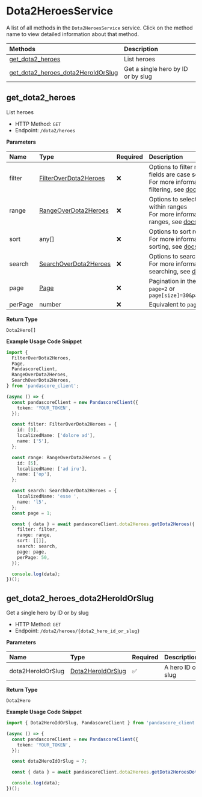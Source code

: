 # Dota2HeroesService

A list of all methods in the `Dota2HeroesService` service. Click on the method name to view detailed information about that method.

| Methods                                                                   | Description                        |
| :------------------------------------------------------------------------ | :--------------------------------- |
| [get_dota2_heroes](#get_dota2_heroes)                                     | List heroes                        |
| [get_dota2_heroes_dota2HeroIdOrSlug](#get_dota2_heroes_dota2heroidorslug) | Get a single hero by ID or by slug |

## get_dota2_heroes

List heroes

- HTTP Method: `GET`
- Endpoint: `/dota2/heroes`

**Parameters**

| Name    | Type                                                        | Required | Description                                                                                                                                         |
| :------ | :---------------------------------------------------------- | :------- | :-------------------------------------------------------------------------------------------------------------------------------------------------- |
| filter  | [FilterOverDota2Heroes](../models/FilterOverDota2Heroes.md) | ❌       | Options to filter results. String fields are case sensitive <br/>For more information on filtering, see [docs](/docs/filtering-and-sorting#filter). |
| range   | [RangeOverDota2Heroes](../models/RangeOverDota2Heroes.md)   | ❌       | Options to select results within ranges <br/>For more information on ranges, see [docs](/docs/filtering-and-sorting#range).                         |
| sort    | any[]                                                       | ❌       | Options to sort results <br/>For more information on sorting, see [docs](/docs/filtering-and-sorting#sort).                                         |
| search  | [SearchOverDota2Heroes](../models/SearchOverDota2Heroes.md) | ❌       | Options to search results <br/>For more information on searching, see [docs](/docs/filtering-and-sorting#search).                                   |
| page    | [Page](../models/Page.md)                                   | ❌       | Pagination in the form of `page=2` or `page[size]=30&page[number]=2`                                                                                |
| perPage | number                                                      | ❌       | Equivalent to `page[size]`                                                                                                                          |

**Return Type**

`Dota2Hero[]`

**Example Usage Code Snippet**

```typescript
import {
  FilterOverDota2Heroes,
  Page,
  PandascoreClient,
  RangeOverDota2Heroes,
  SearchOverDota2Heroes,
} from 'pandascore_client';

(async () => {
  const pandascoreClient = new PandascoreClient({
    token: 'YOUR_TOKEN',
  });

  const filter: FilterOverDota2Heroes = {
    id: [9],
    localizedName: ['dolore ad'],
    name: ['5'],
  };

  const range: RangeOverDota2Heroes = {
    id: [5],
    localizedName: ['ad iru'],
    name: ['op'],
  };

  const search: SearchOverDota2Heroes = {
    localizedName: 'esse ',
    name: 'l5',
  };
  const page = 1;

  const { data } = await pandascoreClient.dota2Heroes.getDota2Heroes({
    filter: filter,
    range: range,
    sort: [[]],
    search: search,
    page: page,
    perPage: 50,
  });

  console.log(data);
})();
```

## get_dota2_heroes_dota2HeroIdOrSlug

Get a single hero by ID or by slug

- HTTP Method: `GET`
- Endpoint: `/dota2/heroes/{dota2_hero_id_or_slug}`

**Parameters**

| Name              | Type                                                | Required | Description       |
| :---------------- | :-------------------------------------------------- | :------- | :---------------- |
| dota2HeroIdOrSlug | [Dota2HeroIdOrSlug](../models/Dota2HeroIdOrSlug.md) | ✅       | A hero ID or slug |

**Return Type**

`Dota2Hero`

**Example Usage Code Snippet**

```typescript
import { Dota2HeroIdOrSlug, PandascoreClient } from 'pandascore_client';

(async () => {
  const pandascoreClient = new PandascoreClient({
    token: 'YOUR_TOKEN',
  });

  const dota2HeroIdOrSlug = 7;

  const { data } = await pandascoreClient.dota2Heroes.getDota2HeroesDota2HeroIdOrSlug();

  console.log(data);
})();
```

<!-- This file was generated by liblab | https://liblab.com/ -->
